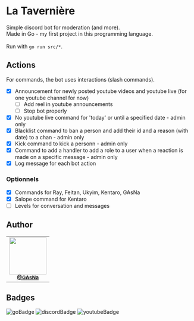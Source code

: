 # La Tavernière

Simple discord bot for moderation (and more).
<br />
Made in Go - my first project in this programming language.
<br /><br />
Run with ```go run src/*```.

## Actions
For commands, the bot uses interactions (slash commands).

- [x]  Announcement for newly posted youtube videos and youtube live (for one youtube channel for now)
    - [ ]  Add reel in youtube announcements
    - [ ]  Stop bot properly
- [x]  No youtube live command for 'today' or until a specified date - admin only
- [x]  Blacklist command to ban a person and add their id and a reason (with date) to a chan - admin only
- [x]  Kick command to kick a personn - admin only
- [x]  Command to add a handler to add a role to a user when a reaction is made on a specific message - admin only
- [x]  Log message for each bot action

### Optionnels
- [x]  Commands for Ray, Feitan, Ukyim, Kentaro, GAsNa
- [x]  Salope command for Kentaro
- [ ]  Levels for conversation and messages

## Author
<table>
  <tr>
    <td align="center">
      <a href="https://github.com/GAsNA">
        <img src="https://avatars.githubusercontent.com/u/58465901?v=4" width="100px;" alt=""/>
      </a>
      <br />
      <sub>
        <a href="https://github.com/GAsNA">
          <b>@GAsNa</b>
        </a>
        <br />
      </sub>
    </td>
  </tr>
</table>

## Badges
![goBadge](https://img.shields.io/badge/Go-00ADD8?style=for-the-badge&logo=go&logoColor=white)
![discordBadge](https://img.shields.io/badge/Discord-5865F2?style=for-the-badge&logo=discord&logoColor=white)
![youtubeBadge](https://img.shields.io/badge/YouTube-FF0000?style=for-the-badge&logo=youtube&logoColor=white)
